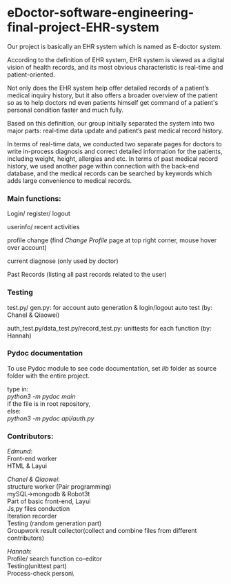 # eDoctor-software-engineering-final-project-EHR-system

Our project is basically an EHR system which is named as E-doctor system. 

According to the definition of EHR system, EHR system is viewed as a digital vision of health records, 
and its most obvious characteristic is real-time and patient-oriented. 

Not only does the EHR system help offer detailed records of a patient’s medical inquiry history, 
but it also offers a broader overview of the patient so as to help doctors 
nd even patients himself get command of a patient's personal condition faster and much fully.

Based on this definition, our group initially separated the system into two major parts:
real-time data update and patient’s past medical record history. 

In terms of real-time data, we conducted two separate pages for doctors to write in-process diagnosis and correct detailed information for the patients, including weight, height, allergies and etc. 
In terms of past medical record history, we used another page within connection with the back-end database, and the medical records can be searched by keywords which adds large convenience to medical records.


### Main functions:
Login/ register/ logout

userinfo/ recent activities

profile change (find *Change Profile* page at top right corner, mouse hover over account)

current diagnose (only used by doctor)

Past Records (listing all past records related to the user)

### Testing
test.py/ gen.py: for account auto generation & login/logout auto test (by: Chanel & Qiaowei)

auth_test.py/data_test.py/record_test.py: unittests for each function (by: Hannah)

### Pydoc documentation
To use Pydoc module to see code documentation, set *lib* folder as source folder with the entire project.

type in: \
*python3 -m pydoc main*\
if the file is in root repository,\
else:\
*python3 -m pydoc api/auth.py*


### Contributors: 
*Edmund*: \
Front-end worker\
HTML & Layui

*Chanel & Qiaowei*:\
structure worker (Pair programming)\
mySQL->mongodb & Robot3t\
Part of basic front-end, Layui \
Js,py files conduction\
Iteration recorder \
Testing (random generation part)\
Groupwork result collector(collect and combine files from different contributors)

*Hannah*: \
Profile/ search function co-editor\
Testing(unittest part)\
Process-check person\









